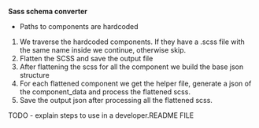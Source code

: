 **Sass schema converter**

- Paths to components are hardcoded


1. We traverse the hardcoded components. If they have a .scss file with the same name inside we continue, otherwise skip.
2. Flatten the SCSS and save the output file
3. After flattening the scss for all the component we build the base json structure
4. For each flattened component we get the helper file, generate a json of the component_data and process the flattened scss.
5. Save the output json after processing all the flattened scss.

TODO - explain steps to use in a developer.README FILE

